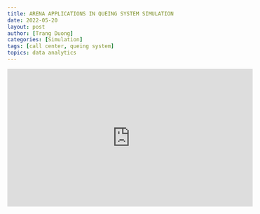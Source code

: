 ```yaml
---
title: ARENA APPLICATIONS IN QUEING SYSTEM SIMULATION
date: 2022-05-20
layout: post
author: [Trang Duong]
categories: [Simulation]
tags: [call center, queing system]
topics: data analytics
---
```


<html>
<body>

<iframe width="560" height="315" src="https://www.youtube.com/embed/XN7vQMppY-s" title="YouTube video player" frameborder="0" allow="accelerometer; autoplay; clipboard-write; encrypted-media; gyroscope; picture-in-picture" allowfullscreen></iframe>

</body>
</html>
